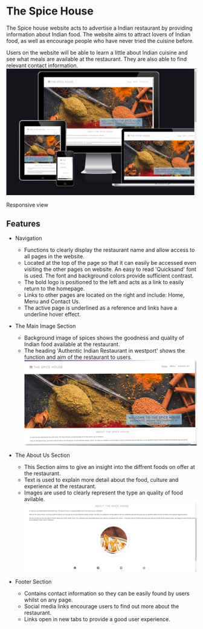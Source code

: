 # The Spice House
The Spice house website acts to advertise a Indian restaurant by providing information about Indian food. The website aims to attract lovers of Indian food, as well as encourage people who have never tried the cuisine before.

Users on the website will be able to learn a little about Indian cuisine and see what meals are available at the restaurant. They are also able to find relevant contact information.
![The Spice House Screenshot](assets/images/The%20Spice%20House%20Screenshot.png)

Responsive view

## Features
- Navigation
    - Functions to clearly display the restaurant name and allow access to all pages in the website.
    - Located at the top of the page  so that it can easily be accessed even   visiting the other pages on website.
      An easy to read 'Quicksand' font is used. The font and background colors provide sufficient contrast.
    - The bold logo is positioned to the left and acts as a link to easily return to the homepage.
    - Links to other pages are located on the right and include: Home, Menu and Contact Us.
    - The active page is underlined as a reference and links have a underline hover effect.
- The Main Image Section
    - Background image of spices shows the goodness and quality of Indian food available at the restaurant.
    - The heading 'Authentic Indian Restaurant in westport' shows the function and aim of the restaurant to users.
![Main Image Section](/assets/images/Homepage.png)

- The About Us Section 
    - This Section aims to give an insight into the diffrent foods on offer at the restaurant.
    - Text is used to explain more detail about the food, culture and experience at the restaurant.
    - Images are used to clearly represent the type an quality of food avilable.
  ![About Us Image Section](/assets/images/about%20us%20section%20screenshot.png)  
- Footer Section
    - Contains contact information  so they can be easily found by users whilst on any page.
    - Social media links encourage users to find out more about the restaurant.
    - Links open in new tabs to provide a good user experience.
    
